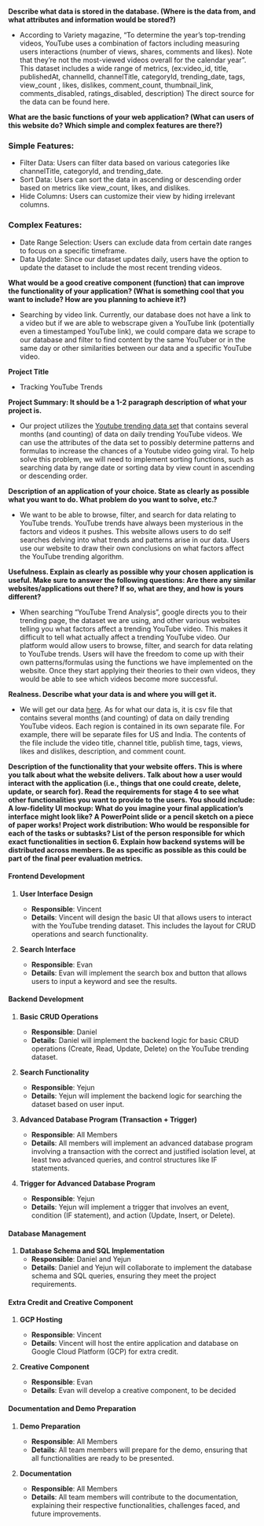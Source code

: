 **Describe what data is stored in the database. (Where is the data from, and what attributes and information would be stored?)**

- According to Variety magazine, “To determine the year’s top-trending videos, YouTube uses a combination of factors including measuring users interactions (number of views, shares, comments and likes). Note that they’re not the most-viewed videos overall for the calendar year”. This dataset includes a wide range of metrics, (ex:video_id, title, publishedAt, channelId, channelTitle, categoryId, trending_date, tags, view_count	, likes, dislikes, comment_count, thumbnail_link, comments_disabled, ratings_disabled, description)
The direct source for the data can be found here. 

**What are the basic functions of your web application? (What can users of this website do? Which simple and complex features are there?)**

### Simple Features:
- Filter Data: Users can filter data based on various categories like channelTitle, categoryId, and trending_date.
- Sort Data: Users can sort the data in ascending or descending order based on metrics like view_count, likes, and dislikes.
- Hide Columns: Users can customize their view by hiding irrelevant columns.
### Complex Features:
- Date Range Selection: Users can exclude data from certain date ranges to focus on a specific timeframe.
- Data Update: Since our dataset updates daily, users have the option to update the dataset to include the most recent trending videos.

**What would be a good creative component (function) that can improve the functionality of your application? (What is something cool that you want to include? How are you planning to achieve it?)**
- Searching by video link. Currently, our database does not have a link to a video but if we are able to webscrape given a YouTube link (potentially even a timestamped YouTube link), we could compare data we scrape to our database and filter to find content by the same YouTuber or in the same day or other similarities between our data and a specific YouTube video.


**Project Title**
- Tracking YouTube Trends

**Project Summary:  It should be a 1-2 paragraph description of what your project is.**

- Our project utilizes the [Youtube trending data set](https://www.kaggle.com/datasets/rsrishav/youtube-trending-video-dataset?select=US_youtube_trending_data.csv) that contains several months (and counting) of data on daily trending YouTube videos. We can use the attributes of the data set to possibly determine patterns and formulas to increase the chances of a Youtube video going viral. To help solve this problem, we will need to implement sorting functions, such as searching data by range date or sorting data by view count in ascending or descending order.


**Description of an application of your choice. State as clearly as possible what you want to do. What problem do you want to solve, etc.?**
- We want to be able to browse, filter, and search for data relating to YouTube trends. YouTube trends have always been mysterious in the factors and videos it pushes. This website allows users to do self searches delving into what trends and patterns arise in our data. Users use our website to draw their own conclusions on what factors affect the YouTube trending algorithm.
    
**Usefulness. Explain as clearly as possible why your chosen application is useful.  Make sure to answer the following questions: Are there any similar websites/applications out there?  If so, what are they, and how is yours different?**

- When searching “YouTube Trend Analysis”, google directs you to their trending page, the dataset we are using, and other various websites telling you what factors affect a trending YouTube video. This makes it difficult to tell what actually affect a trending YouTube video. Our platform would allow users to browse, filter, and search for data relating to YouTube trends. Users will have the freedom to come up with their own patterns/formulas using the functions  we have implemented on the website. Once they start applying their theories to their own videos, they would be able to see which videos become more successful. 


**Realness.  Describe what your data is and where you will get it.**


- We will get our data [here](https://www.kaggle.com/datasets/rsrishav/youtube-trending-video-dataset?select=US_youtube_trending_data.csv). As for what our data is, it is csv file that contains several months (and counting) of data on daily trending YouTube videos. Each region is contained in its own separate file. For example, there will be separate files for US and India. The contents of the file include the video title, channel title, publish time, tags, views, likes and dislikes, description, and comment count. 


**Description of the functionality that your website offers. This is where you talk about what the website delivers. Talk about how a user would interact with the application (i.e., things that one could create, delete, update, or search for). Read the requirements for stage 4 to see what other functionalities you want to provide to the users. You should include:
A low-fidelity UI mockup: What do you imagine your final application’s interface might look like? A PowerPoint slide or a pencil sketch on a piece of paper works!
Project work distribution: Who would be responsible for each of the tasks or subtasks?
List of the person responsible for which exact functionalities in section 6. Explain how backend systems will be distributed across members. Be as specific as possible as this could be part of the final peer evaluation metrics.**

#### Frontend Development

1. **User Interface Design**
    - **Responsible**: Vincent
    - **Details**: Vincent will design the basic UI that allows users to interact with the YouTube trending dataset. This includes the layout for CRUD operations and search functionality.

2. **Search Interface**
    - **Responsible**: Evan
    - **Details**: Evan will implement the search box and button that allows users to input a keyword and see the results.

#### Backend Development

1. **Basic CRUD Operations**
    - **Responsible**: Daniel
    - **Details**: Daniel will implement the backend logic for basic CRUD operations (Create, Read, Update, Delete) on the YouTube trending dataset.
  
2. **Search Functionality**
    - **Responsible**: Yejun
    - **Details**: Yejun will implement the backend logic for searching the dataset based on user input.

3. **Advanced Database Program (Transaction + Trigger)**
    - **Responsible**: All Members
    - **Details**: All members will implement an advanced database program involving a transaction with the correct and justified isolation level, at least two advanced queries, and control structures like IF statements.

4. **Trigger for Advanced Database Program**
    - **Responsible**: Yejun
    - **Details**: Yejun will implement a trigger that involves an event, condition (IF statement), and action (Update, Insert, or Delete).

#### Database Management

1. **Database Schema and SQL Implementation**
    - **Responsible**: Daniel and Yejun
    - **Details**: Daniel and Yejun will collaborate to implement the database schema and SQL queries, ensuring they meet the project requirements.

#### Extra Credit and Creative Component

1. **GCP Hosting**
    - **Responsible**: Vincent
    - **Details**: Vincent will host the entire application and database on Google Cloud Platform (GCP) for extra credit.

2. **Creative Component**
    - **Responsible**: Evan
    - **Details**: Evan will develop a creative component, to be decided

#### Documentation and Demo Preparation

1. **Demo Preparation**
    - **Responsible**: All Members
    - **Details**: All team members will prepare for the demo, ensuring that all functionalities are ready to be presented.

2. **Documentation**
    - **Responsible**: All Members
    - **Details**: All team members will contribute to the documentation, explaining their respective functionalities, challenges faced, and future improvements.


